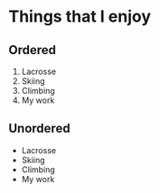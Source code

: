 # Things that I enjoy
## Ordered
1. Lacrosse
2. Skiing
3. Climbing
4. My work

## Unordered 
* Lacrosse
* Skiing
* Climbing
* My work
